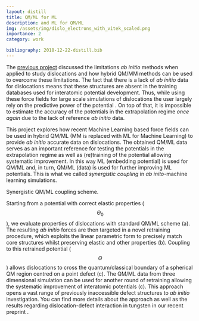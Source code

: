 ```yaml
---
layout: distill
title: QM/ML for ML
description: and ML for QM/ML
img: /assets/img/dislo_electrons_with_vitek_scaled.png
importance: 2
category: work

bibliography: 2018-12-22-distill.bib
---
```


The [previous project](/projects/qm_dislocations) discussed the limitations *ab initio* methods when applied to study dislocations and how hybrid QM/MM methods can be used to overcome these limitations.
The fact that there is a lack of *ab initio* data for dislocations means that these structures are absent in the training databases used for interatomic potential development. Thus, while using these force fields for large scale simulations of dislocations the user largely rely on the predictive power of the potential <d-cite key="Unke2021"></d-cite>. On top of that, it is impossible to estimate the accuracy of the potentials in the extrapolation regime *once again* due to the lack of reference *ab initio* data.

This project explores how recent Machine Learning based force fields <d-cite key="goryaeva2019towards,PhysRevMaterials.5.103803"></d-cite> can be used in hybrid QM/ML (MM is replaced with ML for Machine Learning) to provide *ab initio* accurate data on dislocations.
The obtained QM/ML data serves as an important reference for testing the potentials in the extrapolation regime as well as (re)training of the potential allowing systematic improvement. In this way ML (embedding potential) is used for QM/ML and, in turn, QM/ML (data) is used for further improving ML potentials. This is what we called *synergistic coupling* in *ab inito*-machine learning simulations.

<div class="row">
    <div class="col-sm mt-3 mt-md-0">
        <img class="img-fluid rounded z-depth-1" src="{{ '/assets/img/retraining_scheme_atoms.jpg' | relative_url }}" alt="" title="Synergistic QM/ML coupling"/>
    </div>
</div>
<div class="caption">
    Synergistic QM/ML coupling scheme.
</div>

Starting from a potential with correct elastic properties ($$\Theta_0$$), we evaluate properties of dislocations with standard QM/ML scheme (a). The resulting *ab initio* forces are then targeted in a novel retraining procedure, which exploits the linear parametric form to precisely match core structures whilst preserving elastic and other properties (b). Coupling to this retrained potential ($$\Theta$$) allows dislocations to cross the quantum/classical boundary of a spherical QM region centred on a point defect (c).  The QM/ML data from three dimensional simulation can be used for another round of retraining allowing the systematic improvement of interatomic potentials (c). This approach opens a vast range of previously inaccessible defect structures to *ab initio* investigation. You can find more details about the approach as well as the results regarding dislocation-defect interaction in tungsten in our recent preprint <d-cite key="grigorev2021synergistic"></d-cite>.
